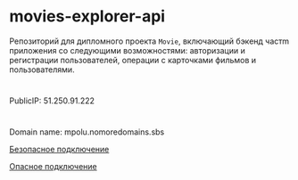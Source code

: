 # movies-explorer-api
Репозиторий для дипломного проекта `Movie`, включающий бэкенд частm приложения со следующими возможностями: авторизации и регистрации пользователей, операции с карточками фильмов и пользователями. 
#
PublicIP: 51.250.91.222
#
Domain name: mpolu.nomoredomains.sbs

[Безопасное подключение](https://mpolu.nomoredomains.sbs)

[Опасное подключение](http://mpolu.nomoredomains.sbs)
